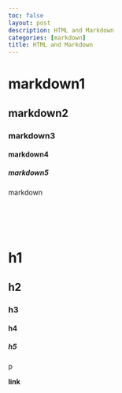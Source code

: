 ```yaml
---
toc: false
layout: post
description: HTML and Markdown
categories: [markdown]
title: HTML and Markdown
---
```

# markdown1
## markdown2
### markdown3
#### markdown4
##### markdown5
markdown
<br>
<br>
<br>
<br>
<br>
<h1>h1</h1>
<h2>h2</h2>
<h3>h3</h3>
<h4>h4</h4>
<h5>h5</h5>
<p>p</p>
<a link="https://www.meganslaw.ca.gov/Disclaimer.aspx"><b>link</b></a>
